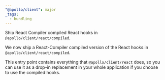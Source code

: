 ```yaml
---
"@apollo/client": major
_tags:
  - bundling
---
```


Ship React Compiler compiled React hooks in `@apollo/client/react/compiled`.

We now ship a React-Compiler compiled version of the React hooks in
`@apollo/client/react/compiled`.

This entry point contains everything that `@apollo/client/react` does,
so you can use it as a drop-in replacement in your whole application
if you choose to use the compiled hooks.
